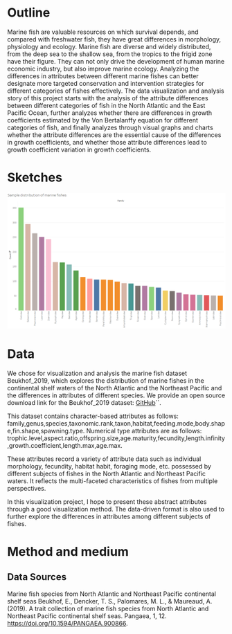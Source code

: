 # Outline
Marine fish are valuable resources on which survival depends, and compared with freshwater fish, they have great differences in morphology, physiology and ecology. Marine fish are diverse and widely distributed, from the deep sea to the shallow sea, from the tropics to the frigid zone have their figure. They can not only drive the development of human marine economic industry, but also improve marine ecology. Analyzing the differences in attributes between different marine fishes can better designate more targeted conservation and intervention strategies for different categories of fishes effectively. The data visualization and analysis story of this project starts with the analysis of the attribute differences between different categories of fish in the North Atlantic and the East Pacific Ocean, further analyzes whether there are differences in growth coefficients estimated by the Von Bertalanffy equation for different categories of fish, and finally analyzes through visual graphs and charts whether the attribute differences are the essential cause of the differences in growth coefficients, and whether those attribute differences lead to growth coefficient variation in growth coefficients.
# Sketches


![GitHub](img/sket1.png "Sample distribution of marine fishes")
# Data
We chose for visualization and analysis the marine fish dataset Beukhof_2019, which explores the distribution of marine fishes in the continental shelf waters of the North Atlantic and the Northeast Pacific and the differences in attributes of different species. We provide an open source download link for the Beukhof_2019 dataset: [GitHub](https://doi.pangaea.de/10.1594/PANGAEA.900866)``.

This dataset contains character-based attributes as follows:
family,genus,species,taxonomic.rank,taxon,habitat,feeding.mode,body.shape,fin.shape,spawning.type.
Numerical type attributes are as follows: 
trophic.level,aspect.ratio,offspring.size,age.maturity,fecundity,length.infinity,growth.coefficient,length.max,age.max. 

These attributes record a variety of attribute data such as individual morphology, fecundity, habitat habit, foraging mode, etc. possessed by different subjects of fishes in the North Atlantic and Northeast Pacific waters. It reflects the multi-faceted characteristics of fishes from multiple perspectives.

In this visualization project, I hope to present these abstract attributes through a good visualization method. The data-driven format is also used to further explore the differences in attributes among different subjects of fishes.
# Method and medium

## Data Sources
Marine fish species from North Atlantic and Northeast Pacific continental shelf seas
Beukhof, E., Dencker, T. S., Palomares, M. L., & Maureaud, A. (2019). A trait collection of marine fish species from North Atlantic and Northeast Pacific continental shelf seas. Pangaea, 1, 12. https://doi.org/10.1594/PANGAEA.900866.
